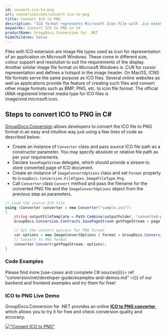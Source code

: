 ```yaml
---
id: convert-ico-to-png
url: conversion/net/convert-ico-to-png
title: Convert ICO to PNG
description: "ICO format represents Microsoft Icon File with .ico extension. Learn how to convert ICO to PNG file programmatically in C# language using GroupDocs.Conversion for .NET library."
keywords: Convert ICO to PNG in C#
productName: GroupDocs.Conversion for .NET
hideChildren: False
---
```


Files with ICO extension are image file types used as icon for representation of an application on Microsoft Windows. These come in different size, colour support and resolution to suit the requirements of the display. Another similar image file format on Microsoft Windows is .CUR for cursor representation and defines a hotspot in the image header. On MacOS, ICNS file formats serve the same purpose as ICO files. Several online websites as well as applications provide the feature of creating such files and convert other image formats such as BMP, PNG, etc. to icon file format. The official IANA registered Internet media type for ICO files is image/vnd.microsoft.icon.

## Steps to convert ICO to PNG in C#

[GroupDocs.Conversion](https://products.groupdocs.com/conversion/net) allows developers to convert the ICO file to PNG format in an easy and intuitive way just using a few lines of code as described below:

* Create an instance of `Converter` class and pass source ICO file path as a constructor parameter. You may specify absolute or relative file path as per your requirements. 
* Declare `SavePageStream` delegate, which should provide a stream to store converted page of ICO document.
* Create an instance of `ImageConvertOptions` class and set `Format` property to `GroupDocs.Conversion.FileTypes.ImageFileType.Png`.
* Call `Converter` class `Convert` method and pass the filename for the converted PNG file and the `ImageConvertOptions` object from the previous step as parameters.

```csharp
// Load the source ICO file
using (Converter converter = new Converter("sample.ico"))
{
    string outputFileTemplate = Path.Combine(outputFolder, "converted-page-{0}.png");
    GroupDocs.Conversion.Contracts.SavePageStream getPageStream = page => new FileStream(string.Format(outputFileTemplate, page), FileMode.Create);

    // Set the convert options for PNG format
    var options = new ImageConvertOptions { Format = GroupDocs.Conversion.FileTypes.ImageFileType.Png };   
    // Convert to PNG format
    converter.Convert(getPageStream, options);
}
```

### Code Examples

Please find more [use-cases and complete C# sources]({{< ref "conversion/net/developer-guide/examples-and-demos.md" >}}) of our backend and frontend examples and try them for free!

### ICO to PNG Live Demo

GroupDocs.Conversion for .NET provides an online [**ICO to PNG converter**](https://products.groupdocs.app/conversion/ico-to-png), which allows you to try it for free and check conversion quality and accuracy.

[!["Convert ICO to PNG"](conversion/net/images/convert-to-png/convert-ico-to-png.png)](https://products.groupdocs.app/conversion/ico-to-png)